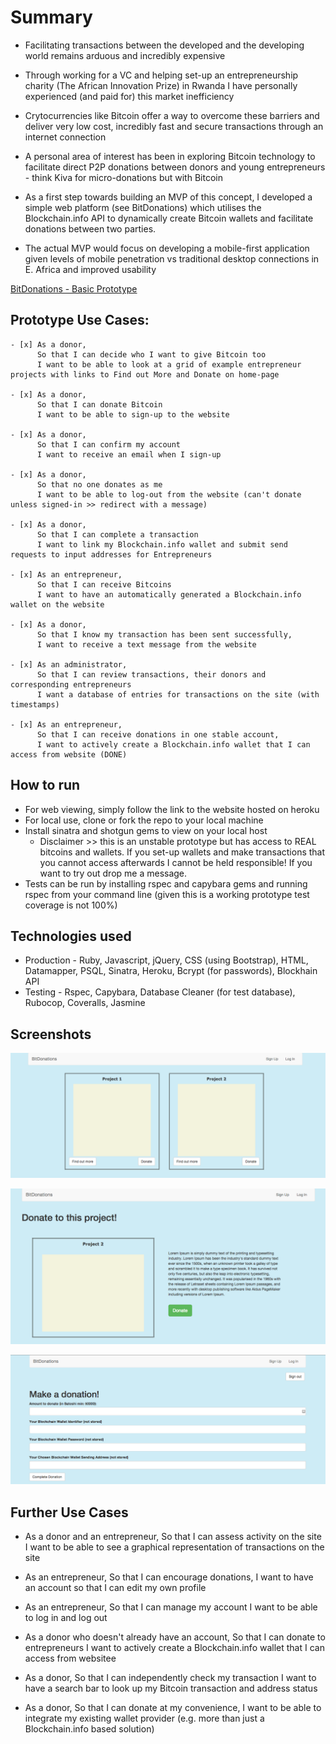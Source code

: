 Summary
=================

* Facilitating transactions between the developed and the developing world remains arduous and incredibly expensive

* Through working for a VC and helping set-up an entrepreneurship charity (The African Innovation Prize) in Rwanda I have personally experienced (and paid for) this market inefficiency

* Crytocurrencies like Bitcoin offer a way to overcome these barriers and deliver very low cost, incredibly fast and secure transactions through an internet connection

* A personal area of interest has been in exploring Bitcoin technology to facilitate direct P2P donations between donors and young entrepreneurs - think Kiva for micro-donations but with Bitcoin

* As a first step towards building an MVP of this concept, I developed a simple web platform (see BitDonations) which utilises the Blockchain.info API to dynamically create Bitcoin wallets and facilitate donations between two parties.

* The actual MVP would focus on developing a mobile-first application given levels of mobile penetration vs traditional desktop connections in E. Africa and improved usability

[BitDonations - Basic Prototype](https://peaceful-sea-2336.herokuapp.com/)

Prototype Use Cases:
-------

```
- [x] As a donor,
      So that I can decide who I want to give Bitcoin too
      I want to be able to look at a grid of example entrepreneur projects with links to Find out More and Donate on home-page

- [x] As a donor,
      So that I can donate Bitcoin
      I want to be able to sign-up to the website

- [x] As a donor,
      So that I can confirm my account
      I want to receive an email when I sign-up

- [x] As a donor,
      So that no one donates as me
      I want to be able to log-out from the website (can't donate unless signed-in >> redirect with a message)

- [x] As a donor,
      So that I can complete a transaction
      I want to link my Blockchain.info wallet and submit send requests to input addresses for Entrepreneurs

- [x] As an entrepreneur,
      So that I can receive Bitcoins
      I want to have an automatically generated a Blockchain.info wallet on the website

- [x] As a donor,
      So that I know my transaction has been sent successfully,
      I want to receive a text message from the website

- [x] As an administrator,
      So that I can review transactions, their donors and corresponding entrepreneurs
      I want a database of entries for transactions on the site (with timestamps)

- [x] As an entrepreneur,
      So that I can receive donations in one stable account,
      I want to actively create a Blockchain.info wallet that I can access from website (DONE)

```

How to run
----

* For web viewing, simply follow the link to the website hosted on heroku
* For local use, clone or fork the repo to your local machine
* Install sinatra and shotgun gems to view on your local host
  * Disclaimer >> this is an unstable prototype but has access to REAL bitcoins and wallets. If you set-up wallets and make transactions that you cannot access afterwards I cannot be held responsible! If you want to try out drop me a message.
* Tests can be run by installing rspec and capybara gems and running rspec from your command line (given this is a working prototype test coverage is not 100%)


Technologies used
----

* Production - Ruby, Javascript, jQuery, CSS (using Bootstrap), HTML,  Datamapper, PSQL, Sinatra, Heroku, Bcrypt (for passwords), Blockhain API
* Testing - Rspec, Capybara, Database Cleaner (for test database), Rubocop, Coveralls, Jasmine

Screenshots
----

![Front Page](https://github.com/AlexHandy1/BitDonations-labweek/blob/master/public/img/BitDonations.png)

![Example Project Page](https://github.com/AlexHandy1/BitDonations-labweek/blob/master/public/img/BitDonations-project.png)

![Donation Page](https://github.com/AlexHandy1/BitDonations-labweek/blob/master/public/img/BitDonations-donate.png)

Further Use Cases
----

*  As a donor and an entrepreneur,
   So that I can assess activity on the site
   I want to be able to see a graphical representation of transactions on the site

*  As an entrepreneur,
   So that I can encourage donations,
   I want to have an account so that I can edit my own profile

*  As an entrepreneur,
   So that I can manage my account
   I want to be able to log in and log out

*  As a donor who doesn't already have an account,
   So that I can donate to entrepreneurs
   I want to actively create a Blockchain.info wallet that I can access from websitee

*  As a donor,
   So that I can independently check my transaction
   I want to have a search bar to look up my Bitcoin transaction and address status

*  As a donor,
   So that I can donate at my convenience,
   I want to be able to integrate my existing wallet provider (e.g. more than just a Blockchain.info based solution)

